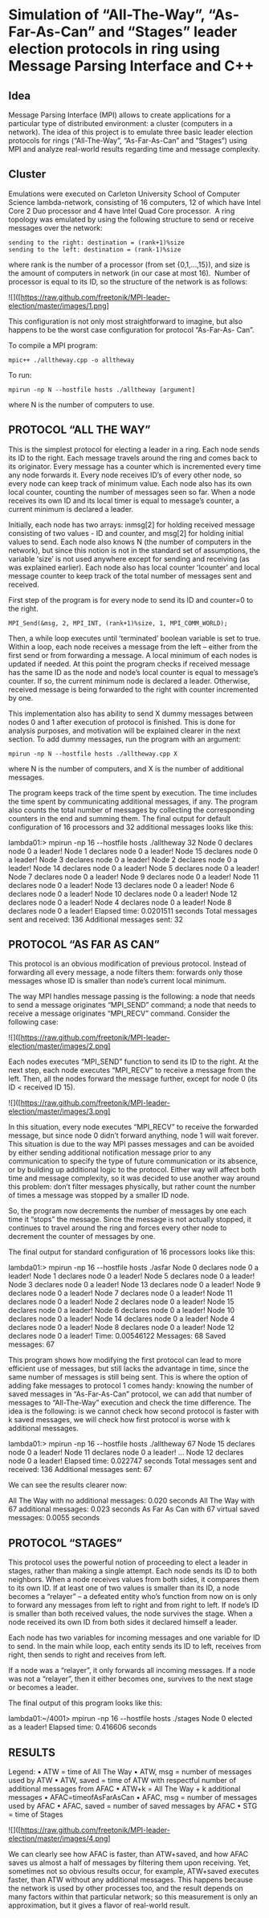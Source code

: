 # Simulation of “All-The-Way”, “As-Far-As-Can” and “Stages” leader election protocols in ring using Message Parsing Interface and C++

## Idea

Message Parsing Interface (MPI) allows to create applications for a particular type of distributed environment: a cluster (computers in a network). The idea of this project is to emulate three basic leader election protocols for rings (“All-The-Way”, “As-Far-As-Can” and “Stages”) using MPI and analyze real-world results regarding time and message complexity.

## Cluster

Emulations were executed on Carleton University School of Computer Science lambda-network, consisting of 16 computers, 12 of which have Intel Core 2 Duo processor and 4 have Intel Quad Core processor.  A ring topology was emulated by using the following structure to send or receive messages over the network:

`sending to the right: destination = (rank+1)%size`     
`sending to the left: destination = (rank-1)%size`
        
where rank is the number of a processor (from set {0,1,...,15}), and size is the amount of computers in network (in our case at most 16). 
Number of processor is equal to its ID, so the structure of the network is as follows:

![]([https://raw.github.com/freetonik/MPI-leader-election/master/images/1.png]

This configuration is not only most straightforward to imagine, but also happens to be the worst case configuration for protocol “As-Far-As- Can”.

To compile a MPI program:

`mpic++ ./alltheway.cpp -o alltheway`

To run:

`mpirun -np N --hostfile hosts ./alltheway [argument]`

where N is the number of computers to use.

## PROTOCOL “ALL THE WAY”

This is the simplest protocol for electing a leader in a ring. Each node sends its ID to the right. Each message travels around the ring and comes back to its originator. Every message has a counter which is incremented every time any node forwards it. Every node receives IDʼs of every other node, so every node can keep track of minimum value. Each node also has its own local counter, counting the number of messages seen so far. When a node receives its own ID and its local timer is equal to messageʼs counter, a current minimum is declared a leader.

Initially, each node has two arrays: inmsg[2] for holding received message consisting of two values - ID and counter, and msg[2] for holding initial values to send. Each node also knows N (the number of computers in the network), but since this notion is not in the standard set of assumptions, the variable ʻsizeʼ is not used anywhere except for sending and receiving (as was explained earlier). Each node also has local counter ʻlcounterʼ and local message counter to keep track of the total number of messages sent and received.

First step of the program is for every node to send its ID and counter=0 to the right.

`MPI_Send(&msg, 2, MPI_INT, (rank+1)%size, 1, MPI_COMM_WORLD);`

Then, a while loop executes until ʻterminatedʼ boolean variable is set to true. Within a loop, each node receives a message from the left – either from the first send or from forwarding a message. A local minimum of each nodes is updated if needed. At this point the program checks if received message has the same ID as the node and nodeʼs local counter is equal to messageʼs counter. If so, the current minimum node is declared a leader. Otherwise, received message is being forwarded to the right with counter incremented by one.

This implementation also has ability to send X dummy messages between nodes 0 and 1 after execution of protocol is finished. This is done for analysis purposes, and motivation will be explained clearer in the next section. To add dummy messages, run the program with an argument:

`mpirun -np N --hostfile hosts ./alltheway.cpp X`

where N is the number of computers, and X is the number of
additional messages.

The program keeps track of the time spent by execution. The time includes the time spent by communicating additional messages, if any. The program also counts the total number of messages by collecting the corresponding counters in the end and summing them. The final output for default configuration of 16 processors and 32 additional messages looks like this:

lambda01:> mpirun -np 16 --hostfile hosts ./alltheway 32
Node 0 declares node 0 a leader!
Node 1 declares node 0 a leader!
Node 15 declares node 0 a leader!
Node 3 declares node 0 a leader!
Node 2 declares node 0 a leader!
Node 14 declares node 0 a leader!
Node 5 declares node 0 a leader!
Node 7 declares node 0 a leader!
Node 9 declares node 0 a leader!
Node 11 declares node 0 a leader!
Node 13 declares node 0 a leader!
Node 6 declares node 0 a leader!
Node 10 declares node 0 a leader!
Node 12 declares node 0 a leader!
Node 4 declares node 0 a leader!
Node 8 declares node 0 a leader!
Elapsed time: 0.0201511 seconds
Total messages sent and received: 136
Additional messages sent: 32

## PROTOCOL “AS FAR AS CAN”

This protocol is an obvious modification of previous protocol. Instead of forwarding all every message, a node filters them: forwards only those messages whose ID is smaller than nodeʼs current local minimum.

The way MPI handles message passing is the following: a node that needs to send a message originates “MPI_SEND” command; a node that needs to receive a message originates “MPI_RECV” command. Consider the following case:

![]([https://raw.github.com/freetonik/MPI-leader-election/master/images/2.png]

Each nodes executes “MPI_SEND” function to send its ID to the right. At the next step, each node executes “MPI_RECV” to receive a message from the left. Then, all the nodes forward the message further, except for node 0 (its ID < received ID 15).

![]([https://raw.github.com/freetonik/MPI-leader-election/master/images/3.png]

In this situation, every node executes “MPI_RECV” to receive the forwarded message, but since node 0 didnʼt forward anything, node 1 will wait forever. This situation is due to the way MPI passes messages and can be avoided by either sending additional notification message prior to any communication to specify the type of future communication or its absence, or by building up additional logic to the protocol. Either way will affect both time and message complexity, so it was decided to use another way around this problem: donʼt filter messages physically, but rather count the number of times a message was stopped by a smaller ID node.

So, the program now decrements the number of messages by one each time it “stops” the message. Since the message is not actually stopped, it continues to travel around the ring and forces every other node to decrement the counter of messages by one.

The final output for standard configuration of 16 processors looks like this:

lambda01:> mpirun -np 16 --hostfile hosts ./asfar
Node 0 declares node 0 a leader!
Node 1 declares node 0 a leader!
Node 5 declares node 0 a leader!
Node 3 declares node 0 a leader!
Node 13 declares node 0 a leader!
Node 9 declares node 0 a leader!
Node 7 declares node 0 a leader!
Node 11 declares node 0 a leader!
Node 2 declares node 0 a leader!
Node 15 declares node 0 a leader!
Node 6 declares node 0 a leader!
Node 10 declares node 0 a leader!
Node 14 declares node 0 a leader!
Node 4 declares node 0 a leader!
Node 8 declares node 0 a leader!
Node 12 declares node 0 a leader!
Time: 0.00546122
Messages: 68
Saved messages: 67

This program shows how modifying the first protocol can lead to more efficient use of messages, but still lacks the advantage in time, since the same number of messages is still being sent. This is where the option of adding fake messages to protocol 1 comes handy: knowing the number of saved messages in “As-Far-As-Can” protocol, we can add that number of messages to “All-The-Way” execution and check the time difference. The idea is the following: is we cannot check how second protocol is faster with k saved messages, we will check how first protocol is worse with k additional messages.

lambda01:> mpirun -np 16 --hostfile hosts ./alltheway 67
Node 15 declares node 0 a leader!
Node 11 declares node 0 a leader!
...
Node 12 declares node 0 a leader!
Elapsed time: 0.022747 seconds
Total messages sent and received: 136
Additional messages sent: 67

We can see the results clearer now:

All The Way with no additional messages: 0.020 seconds
All The Way with 67 additional messages: 0.023 seconds
As Far As Can with 67 virtual saved messages: 0.0055 seconds

## PROTOCOL “STAGES”

This protocol uses the powerful notion of proceeding to elect a leader in stages, rather than making a single attempt. Each node sends its ID to both neighbors. When a node receives values from both sides, it compares them to its own ID. If at least one of two values is smaller than its ID, a node becomes a “relayer” – a defeated entity whoʼs function from now on is only to forward any messages from left to right and from right to left. If nodeʼs ID is smaller than both received values, the node survives the stage. When a node received its own ID from both sides it declared himself a leader.

Each node has two variables for incoming messages and one variable for ID to send. In the main while loop, each entity sends its ID to left, receives from right, then sends to right and receives from left.

If a node was a “relayer”, it only forwards all incoming messages. If a node was not a “relayer”, then it either becomes one, survives to the next stage or becomes a leader.

The final output of this program looks like this:

lambda01:~/4001> mpirun -np 16 --hostfile hosts ./stages
Node 0 elected as a leader!
Elapsed time: 0.416606 seconds

## RESULTS

Legend:
• ATW = time of All The Way
• ATW, msg = number of messages used by ATW
• ATW, saved = time of ATW with respectful number of additional messages from AFAC
• ATW+k = All The Way + k additional messages
• AFAC=timeofAsFarAsCan
• AFAC, msg = number of messages used by AFAC
• AFAC, saved = number of saved messages by AFAC
• STG = time of Stages

![]([https://raw.github.com/freetonik/MPI-leader-election/master/images/4.png]

We can clearly see how AFAC is faster, than ATW+saved, and how AFAC saves us almost a half of messages by filtering them upon receiving. Yet, sometimes not so obvious results occur, for example, ATW+saved executes faster, than ATW without any additional messages. This happens because the network is used by other processes too, and the result depends on many factors within that particular network; so this measurement is only an approximation, but it gives a flavor of real-world result.